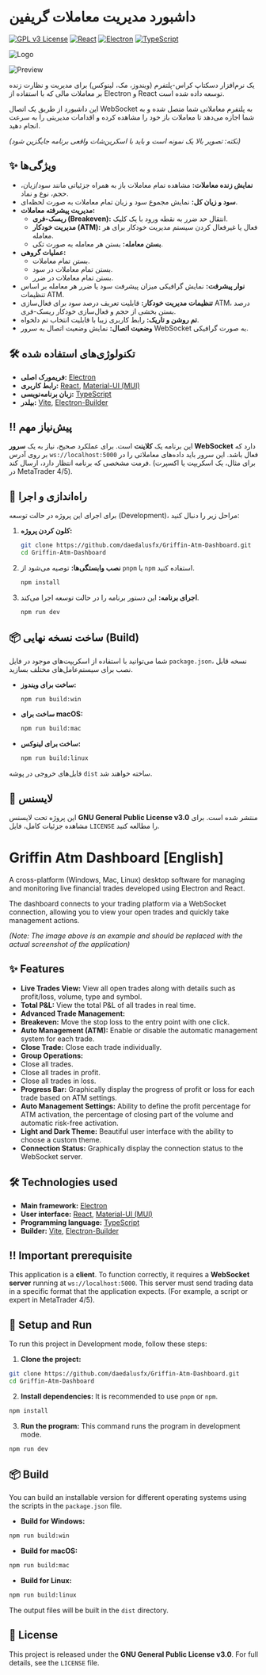 

# داشبورد مدیریت معاملات گریفین 

[![GPL v3 License](https://img.shields.io/badge/License-GPLv3-blue.svg?logo=gnu&logoColor=white)](https://www.gnu.org/licenses/gpl-3.0)
[![React](https://img.shields.io/badge/React-20232A?logo=react&logoColor=61DAFB)](https://react.dev/)
[![Electron](https://img.shields.io/badge/Electron-2B2E3A?logo=electron&logoColor=9FEAF9)](https://www.electronjs.org/)
[![TypeScript](https://img.shields.io/badge/TypeScript-007ACC?logo=typescript&logoColor=white)](https://www.typescriptlang.org/)


![Logo](https://github.com/daedalusfx/GriffinATM/raw/main/assets/icon.jpg)


![Preview](https://github.com/daedalusfx/GriffinATM/raw/main/screenshots/preview.png)

یک نرم‌افزار دسکتاپ کراس-پلتفرم (ویندوز، مک، لینوکس) برای مدیریت و نظارت زنده بر معاملات مالی که با استفاده از Electron و React توسعه داده شده است.

این داشبورد از طریق یک اتصال WebSocket به پلتفرم معاملاتی شما متصل شده و به شما اجازه می‌دهد تا معاملات باز خود را مشاهده کرده و اقدامات مدیریتی را به سرعت انجام دهید.

*(نکته: تصویر بالا یک نمونه است و باید با اسکرین‌شات واقعی برنامه جایگزین شود)*

## ✨ ویژگی‌ها

  - **نمایش زنده معاملات:** مشاهده تمام معاملات باز به همراه جزئیاتی مانند سود/زیان، حجم، نوع و نماد.
  - **سود و زیان کل:** نمایش مجموع سود و زیان تمام معاملات به صورت لحظه‌ای.
  - **مدیریت پیشرفته معاملات:**
      - **ریسک-فری (Breakeven):** انتقال حد ضرر به نقطه ورود با یک کلیک.
      - **مدیریت خودکار (ATM):** فعال یا غیرفعال کردن سیستم مدیریت خودکار برای هر معامله.
      - **بستن معامله:** بستن هر معامله به صورت تکی.
  - **عملیات گروهی:**
      - بستن تمام معاملات.
      - بستن تمام معاملات در سود.
      - بستن تمام معاملات در ضرر.
  - **نوار پیشرفت:** نمایش گرافیکی میزان پیشرفت سود یا ضرر هر معامله بر اساس تنظیمات ATM.
  - **تنظیمات مدیریت خودکار:** قابلیت تعریف درصد سود برای فعال‌سازی ATM، درصد بستن بخشی از حجم و فعال‌سازی خودکار ریسک-فری.
  - **تم روشن و تاریک:** رابط کاربری زیبا با قابلیت انتخاب تم دلخواه.
  - **وضعیت اتصال:** نمایش وضعیت اتصال به سرور WebSocket به صورت گرافیکی.

## 🛠️ تکنولوژی‌های استفاده شده

  - **فریمورک اصلی:** [Electron](https://www.electronjs.org/)
  - **رابط کاربری:** [React](https://reactjs.org/), [Material-UI (MUI)](https://mui.com/)
  - **زبان برنامه‌نویسی:** [TypeScript](https://www.typescriptlang.org/)
  - **بیلدر:** [Vite](https://vitejs.dev/), [Electron-Builder](https://www.electron.build/)

## ‼️ پیش‌نیاز مهم

این برنامه یک **کلاینت** است. برای عملکرد صحیح، نیاز به یک **سرور WebSocket** دارد که بر روی آدرس `ws://localhost:5000` فعال باشد. این سرور باید داده‌های معاملاتی را در فرمت مشخصی که برنامه انتظار دارد، ارسال کند. (برای مثال، یک اسکریپت یا اکسپرت در MetaTrader 4/5).

## 🚀 راه‌اندازی و اجرا

برای اجرای این پروژه در حالت توسعه (Development)، مراحل زیر را دنبال کنید:

1.  **کلون کردن پروژه:**

    ```bash
    git clone https://github.com/daedalusfx/Griffin-Atm-Dashboard.git
    cd Griffin-Atm-Dashboard
    ```

2.  **نصب وابستگی‌ها:**
    توصیه می‌شود از `pnpm` یا `npm` استفاده کنید.

    ```bash
    npm install
    ```

3.  **اجرای برنامه:**
    این دستور برنامه را در حالت توسعه اجرا می‌کند.

    ```bash
    npm run dev
    ```

## 📦 ساخت نسخه نهایی (Build)

شما می‌توانید با استفاده از اسکریپت‌های موجود در فایل `package.json`، نسخه قابل نصب برای سیستم‌عامل‌های مختلف بسازید.

  - **ساخت برای ویندوز:**

    ```bash
    npm run build:win
    ```

  - **ساخت برای macOS:**

    ```bash
    npm run build:mac
    ```

  - **ساخت برای لینوکس:**

    ```bash
    npm run build:linux
    ```

فایل‌های خروجی در پوشه `dist` ساخته خواهند شد.

## 📄 لایسنس

این پروژه تحت لایسنس **GNU General Public License v3.0** منتشر شده است. برای مشاهده جزئیات کامل، فایل `LICENSE` را مطالعه کنید.



# Griffin  Atm  Dashboard [English]



A cross-platform (Windows, Mac, Linux) desktop software for managing and monitoring live financial trades developed using Electron and React.

The dashboard connects to your trading platform via a WebSocket connection, allowing you to view your open trades and quickly take management actions.

*(Note: The image above is an example and should be replaced with the actual screenshot of the application)*

## ✨ Features

- **Live Trades View:** View all open trades along with details such as profit/loss, volume, type and symbol.
- **Total P&L:** View the total P&L of all trades in real time.
- **Advanced Trade Management:**
- **Breakeven:** Move the stop loss to the entry point with one click.
- **Auto Management (ATM):** Enable or disable the automatic management system for each trade.
- **Close Trade:** Close each trade individually.
- **Group Operations:**
- Close all trades.
- Close all trades in profit.
- Close all trades in loss.
- **Progress Bar:** Graphically display the progress of profit or loss for each trade based on ATM settings.
- **Auto Management Settings:** Ability to define the profit percentage for ATM activation, the percentage of closing part of the volume and automatic risk-free activation.
- **Light and Dark Theme:** Beautiful user interface with the ability to choose a custom theme.
- **Connection Status:** Graphically display the connection status to the WebSocket server.

## 🛠️ Technologies used

- **Main framework:** [Electron](https://www.electronjs.org/)
- **User interface:** [React](https://reactjs.org/), [Material-UI (MUI)](https://mui.com/)
- **Programming language:** [TypeScript](https://www.typescriptlang.org/)
- **Builder:** [Vite](https://vitejs.dev/), [Electron-Builder](https://www.electron.build/)

## ‼️ Important prerequisite

This application is a **client**. To function correctly, it requires a **WebSocket server** running at `ws://localhost:5000`. This server must send trading data in a specific format that the application expects. (For example, a script or expert in MetaTrader 4/5).

## 🚀 Setup and Run

To run this project in Development mode, follow these steps:

1. **Clone the project:**

```bash
git clone https://github.com/daedalusfx/Griffin-Atm-Dashboard.git
cd Griffin-Atm-Dashboard
```

2. **Install dependencies:**
It is recommended to use `pnpm` or `npm`.

```bash
npm install
```

3. **Run the program:**
This command runs the program in development mode.

```bash
npm run dev
```

## 📦 Build

You can build an installable version for different operating systems using the scripts in the `package.json` file.

- **Build for Windows:**

```bash
npm run build:win
```

- **Build for macOS:**

```bash
npm run build:mac
```

- **Build for Linux:**

```bash
npm run build:linux
```

The output files will be built in the `dist` directory.

## 📄 License

This project is released under the **GNU General Public License v3.0**. For full details, see the `LICENSE` file.